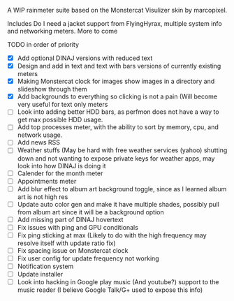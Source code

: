 A WIP rainmeter suite based on the Monstercat Visulizer skin by marcopixel.

Includes Do I need a jacket support from FlyingHyrax, multiple system info and networking meters. More to come

TODO in order of priority
- [X] Add optional DINAJ versions with reduced text
- [X] Design and add in text and text with bars versions of currently existing meters
- [X] Making Monstercat clock for images show images in a directory and slideshow through them
- [X] Add backgrounds to everything so clicking is not a pain (Will become very useful for text only meters
- [ ] Look into adding better HDD bars, as perfmon does not have a way to get max possible HDD usage.
- [ ] Add top processes meter, with the ability to sort by memory, cpu, and network usage.
- [ ] Add news RSS
- [ ] Weather stuffs (May be hard with free weather services (yahoo) shutting down and not wanting to expose private keys for weather apps, may look into how DINAJ is doing it
- [ ] Calender for the month meter
- [ ] Appointments meter
- [ ] Add blur effect to album art background toggle, since as I learned album art is not high res
- [ ] Update auto color gen and make it have multiple shades, possibly pull from album art since it will be a background option
- [ ] Add missing part of DINAJ hovertext
- [ ] Fix issues with ping and GPU conditionals
- [ ] Fix ping sticking at max (Likely to do with the high frequency may resolve itself with update ratio fix)
- [ ] Fix spacing issue on Monstercat clock
- [ ] Fix user config for update frequency not working
- [ ] Notification system
- [ ] Update installer
- [ ] Look into hacking in Google play music (And youtube?) support to the music reader (I believe Google Talk/G+ used to expose this info)
